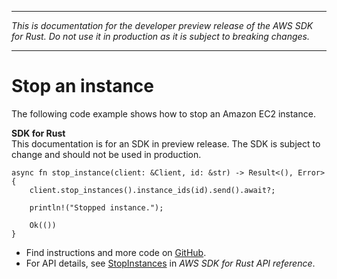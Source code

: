 --------

 *This is documentation for the developer preview release of the AWS SDK for Rust\. Do not use it in production as it is subject to breaking changes\.* 

--------

# Stop an instance<a name="ec2_StopInstances_rust_topic"></a>

The following code example shows how to stop an Amazon EC2 instance\.

**SDK for Rust**  
This documentation is for an SDK in preview release\. The SDK is subject to change and should not be used in production\.
  

```
async fn stop_instance(client: &Client, id: &str) -> Result<(), Error> {
    client.stop_instances().instance_ids(id).send().await?;

    println!("Stopped instance.");

    Ok(())
}
```
+  Find instructions and more code on [GitHub](https://github.com/awsdocs/aws-doc-sdk-examples/tree/main/.rust_alpha/ec2#code-examples)\. 
+  For API details, see [StopInstances](https://awslabs.github.io/aws-sdk-rust/) in *AWS SDK for Rust API reference*\. 